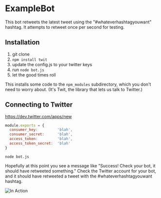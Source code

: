 # ExampleBot

This bot retweets the latest tweet using the "#whateverhashtagyouwant" hashtag. It attempts to retweet once per second for testing.

## Installation

1. git clone 
1. `npm install twit`
1. update the config.js to your twitter keys
1. run ```node bot.js```
1.  let the good times roll

This installs some code to the `npm_modules` subdirectory, which you don't need to worry about. (It's Twit, the library that lets us talk to Twitter.)

## Connecting to Twitter

https://dev.twitter.com/apps/new



```javascript
module.exports = {
  consumer_key:         'blah',
  consumer_secret:      'blah',
  access_token:         'blah',
  access_token_secret:  'blah'
}
```



`node bot.js`

Hopefully at this point you see a message like "Success! Check your bot, it should have retweeted something." Check the Twitter account for your bot, and it should have retweeted a tweet with the #whateverhashtagyouwant hashtag.

![In Action](https://dl.dropboxusercontent.com/u/32232546/Screen%20Shot%202017-03-30%20at%202.07.45%20PM.png "In Action")


